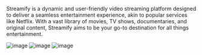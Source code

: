 Streamify is a dynamic and user-friendly video streaming platform designed to deliver a seamless entertainment experience, akin to popular services like Netflix. With a vast library of movies, TV shows, documentaries, and original content, Streamify aims to be your go-to destination for all things entertainment.


![image](https://github.com/Krethik26-sys/netflixclone/assets/174243892/43ed762c-e421-4756-8bca-014c0a90c885)
![image](https://github.com/Krethik26-sys/netflixclone/assets/174243892/b41dd3eb-a5c4-41e5-8ca5-36dfb2a06623)
![image](https://github.com/Krethik26-sys/netflixclone/assets/174243892/66fa54ad-caf9-4844-8021-a140bac7f904)

